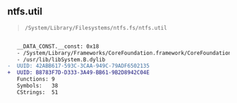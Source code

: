 ## ntfs.util

> `/System/Library/Filesystems/ntfs.fs/ntfs.util`

```diff

   __DATA_CONST.__const: 0x18
   - /System/Library/Frameworks/CoreFoundation.framework/CoreFoundation
   - /usr/lib/libSystem.B.dylib
-  UUID: 42ABB617-593C-3CAA-949C-79ADF6502135
+  UUID: B8783F7D-D333-3A49-BB61-9B2D8942C04E
   Functions: 9
   Symbols:   38
   CStrings:  51

```

